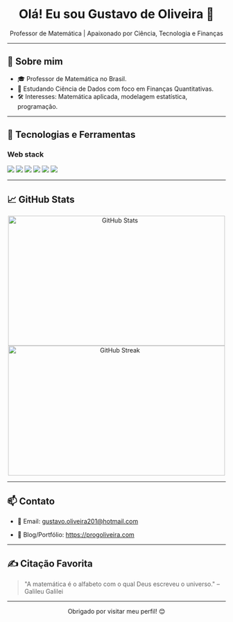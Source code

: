 <h1 align="center">Olá! Eu sou Gustavo de Oliveira 👋</h1>

<p align="center">
  Professor de Matemática | Apaixonado por Ciência, Tecnologia e Finanças
</p>

---

## 🚀 Sobre mim

- 🎓 Professor de Matemática no Brasil.
- 🧠 Estudando Ciência de Dados com foco em Finanças Quantitativas.
- 🛠️ Interesses: Matemática aplicada, modelagem estatística, programação.

---

## 🧰 Tecnologias e Ferramentas

<p align="left">
  <!-- Python stack
  <img src="https://img.shields.io/badge/Python-3776AB?style=for-the-badge&logo=python&logoColor=white"/>
  <img src="https://img.shields.io/badge/NumPy-013243?style=for-the-badge&logo=numpy&logoColor=white"/>
  <img src="https://img.shields.io/badge/Pandas-150458?style=for-the-badge&logo=pandas&logoColor=white"/>
  <img src="https://img.shields.io/badge/Matplotlib-11557C?style=for-the-badge&logo=matplotlib&logoColor=white"/>
  <img src="https://img.shields.io/badge/Jupyter-F37626?style=for-the-badge&logo=jupyter&logoColor=white"/>-->

   ### Web stack
  <p>
  <img src="https://img.shields.io/badge/JavaScript-F7DF1E?style=for-the-badge&logo=javascript&logoColor=black"/>
  <img src="https://img.shields.io/badge/TypeScript-3178C6?style=for-the-badge&logo=typescript&logoColor=white"/>
  <img src="https://img.shields.io/badge/HTML5-E34F26?style=for-the-badge&logo=html5&logoColor=white"/>
  <img src="https://img.shields.io/badge/CSS3-1572B6?style=for-the-badge&logo=css3&logoColor=white"/>
  <img src="https://img.shields.io/badge/Bootstrap-7952B3?style=for-the-badge&logo=bootstrap&logoColor=white"/>
  <img src="https://img.shields.io/badge/Node.js-339933?style=for-the-badge&logo=node.js&logoColor=white"/>
  </p>

  <!-- Outros
  <img src="https://img.shields.io/badge/LaTeX-008080?style=for-the-badge&logo=latex&logoColor=white"/>
</p>
 -->

---

## 📈 GitHub Stats

<p align="center">
  <img src="https://github-readme-stats.vercel.app/api?username=Gust-Oliveira&show_icons=true&theme=dracula&hide_border=true" alt="GitHub Stats" width="500px" height="300px"/>
  <br/>
  <img src="https://github-readme-streak-stats.herokuapp.com?user=Gust-Oliveira&theme=dracula&hide_border=true" alt="GitHub Streak" width="500px" height="300px"/>
</p>

---

## 📫 Contato

- 📧 Email: gustavo.oliveira201@hotmail.com
<!-- 💼 LinkedIn: [linkedin.com/in/seu-usuario](https://linkedin.com/in/seu-usuario) -->
- 🧠 Blog/Portfólio: https://progoliveira.com

---

## ✍️ Citação Favorita

> "A matemática é o alfabeto com o qual Deus escreveu o universo." – Galileu Galilei

---

<p align="center">Obrigado por visitar meu perfil! 😊</p>

